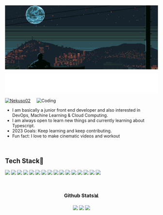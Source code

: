 <p align="center">
  <img src="/Hero.gif" align="center" valign="center"/>
</p>
<p align="center">
    <img src="/img/CodeIntro.svg"/>
</p>

<img align="right" alt="Coding" width="400" src="/img/Neku.gif">

<p align="left"> <a href="https://twitter.com/Nekuso02" target="blank"><img src="https://img.shields.io/twitter/follow/Nekuso02?logo=twitter&style=for-the-badge" alt="Nekuso02" /></a> </p>

- I am basically a junior front end developer and also interested in DevOps, Machine Learning & Cloud Computing.
- I am always open to learn new things and currently learning about Typescript.
- 2023 Goals: Keep learning and keep contributing.
- Fun fact: I love to make cinematic videos and workout

<br/>
<p align="left">
  <h2 align="left">Tech Stack🚀</h2>
</p>
<p align="left">
  <img width="auto" src="https://img.shields.io/badge/NPM-%23000000.svg?style=for-the-badge&logo=npm&logoColor=white"/> 
  <img width="auto" src="https://img.shields.io/badge/javascript-%23323330.svg?style=for-the-badge&logo=javascript&logoColor=%23F7DF1E"/> 
  <img width="auto" src="https://img.shields.io/badge/react-%2320232a.svg?style=for-the-badge&logo=react&logoColor=%2361DAFB"/> 
  <img width="auto" src="https://img.shields.io/badge/TypeScript-007ACC?style=for-the-badge&logo=typescript&logoColor=white"/>
  <img width="auto" src="https://img.shields.io/badge/styled--components-DB7093?style=for-the-badge&logo=styled-components&logoColor=white"/>
  <img width="auto" src="https://img.shields.io/badge/SASS-hotpink.svg?style=for-the-badge&logo=SASS&logoColor=white"/> 
  <img width="auto" src="https://img.shields.io/badge/Babel-F9DC3e?style=for-the-badge&logo=babel&logoColor=black"/>
  <img width="auto" src="https://img.shields.io/badge/java-%23ED8B00.svg?style=for-the-badge&logo=java&logoColor=white"/> 
  <img width="auto" src="https://img.shields.io/badge/c%23-%23239120.svg?style=for-the-badge&logo=c-sharp&logoColor=white"/> 
  <img width="auto" src="https://img.shields.io/badge/python-3670A0?style=for-the-badge&logo=python&logoColor=ffdd54"/> 
  <img width="auto" src="https://img.shields.io/badge/Xamarin-3199DC?style=for-the-badge&logo=xamarin&logoColor=white"/> 
  <img width="auto" src="https://img.shields.io/badge/mysql-%2300f.svg?style=for-the-badge&logo=mysql&logoColor=white"/> 
  <img width="auto" src="https://img.shields.io/badge/MariaDB-003545?style=for-the-badge&logo=mariadb&logoColor=white"/> 
  <img width="auto" src="https://img.shields.io/badge/Adobe%20XD-470137?style=for-the-badge&logo=Adobe%20XD&logoColor=#FF61F6"/> 
  <img width="auto" src="https://img.shields.io/badge/Framer-black?style=for-the-badge&logo=framer&logoColor=blue"/> 	
  <img width="auto" src="https://img.shields.io/badge/figma-%23F24E1E.svg?style=for-the-badge&logo=figma&logoColor=white"/>
</p>
<br/>

<p align="center">
  <h3 align="center">Github Stats📊</h3>
</p>
<p align="center">
  <img src="https://github-readme-stats.vercel.app/api?username=Nekuso&show_icons=true&theme=radical" width ="45%"/>
  <img src="https://github-readme-stats.vercel.app/api/top-langs/?username=Nekuso&layout=compact&theme=radical" width ="38%"/>
  <img src="https://github-readme-streak-stats.herokuapp.com/?user=Nekuso&theme=radical" />
</p>
